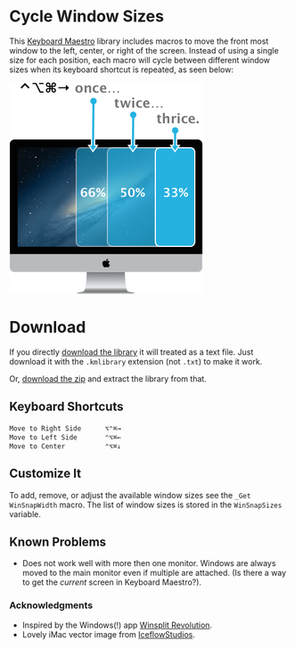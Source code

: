 Cycle Window Sizes
==================

This [Keyboard Maestro](http://www.keyboardmaestro.com/main/) library includes macros to move the front most window to the left, center, or right of the screen. Instead of using a single size for each position, each macro will cycle between different window sizes when its keyboard shortcut is repeated, as seen below:

![Use one shortcut to cycle through several sizes.](images/imac-sizes.png)

Download
==================

If you directly [download the library](https://github.com/gillibrand/keyboardmaestro-cycle-window-sizes/raw/master/Cycle%20Window%20Sizes.kmlibrary) it will treated as a text file. Just download it with the `.kmlibrary` extension (not `.txt`) to make it work.

Or, [download the zip](https://github.com/gillibrand/keyboardmaestro-cycle-window-sizes/archive/master.zip) and extract the library from that.

## Keyboard Shortcuts

    Move to Right Side      ⌥⌃⌘→
    Move to Left Side       ⌃⌥⌘←
    Move to Center          ⌃⌥⌘↓

## Customize It

To add, remove, or adjust the available window sizes see the `_Get WinSnapWidth` macro. The list of window sizes is stored in the `WinSnapSizes` variable.

## Known Problems

- Does not work well with more then one monitor. Windows are always moved to the main monitor even if multiple are attached. (Is there a way to get the _current_ screen in Keyboard Maestro?).

### Acknowledgments 

- Inspired by the Windows(!) app [Winsplit Revolution](http://winsplit-revolution.com). 
- Lovely iMac vector image from [IceflowStudios](http://www.iceflowstudios.com/2013/freebies/free-psd-2013-imac/).
